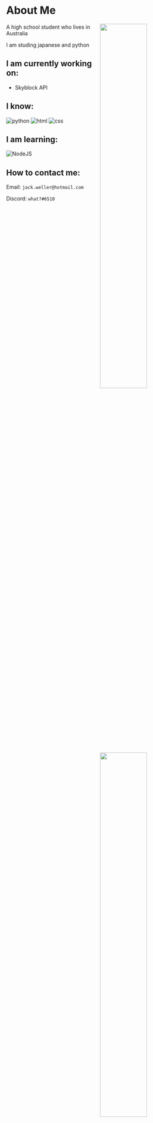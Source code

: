 # About Me

<img width="50%" align="right" src="https://github-readme-stats.vercel.app/api?username=What-Question-Mark&include_all_commits=true&show_icons=true&include_all_commits=true&theme=monokai&hide_border=True">
<img width="50%" align="right" src="https://github-readme-stats.vercel.app/api/top-langs/?username=What-Question-Mark&include_all_commits=true&show_icons=true&include_all_commits=true&theme=monokai&hide_border=True">


A high school student who lives in Australia

I am studing japanese and python

## I am currently working on:

- Skyblock API

## I know:

![python](https://img.shields.io/badge/-Python-4B8BBE?style=flat)
![html](https://img.shields.io/badge/-HTML-e34c26?style=flat)
![css](https://img.shields.io/badge/-CSS-264de4?style=flat)

## I am learning:

![NodeJS](https://img.shields.io/badge/-NodeJS-f7df1e?style=flat)

## How to contact me:

Email: `jack.weller@hotmail.com`

Discord: `what?#6510`
